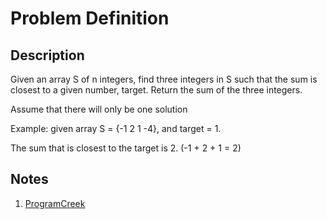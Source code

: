 # Problem Definition

## Description

Given an array S of n integers, find three integers in S such that the sum is closest to a given number, target.
Return the sum of the three integers.

Assume that there will only be one solution

Example:
given array S = {-1 2 1 -4},
and target = 1.

The sum that is closest to the target is 2. (-1 + 2 + 1 = 2)

## Notes

1. [ProgramCreek](https://www.programcreek.com/2013/02/leetcode-3sum-closest-java/)